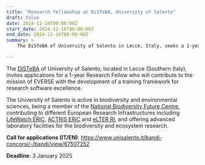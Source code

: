 ```yaml
---
title: "Research fellowship at DiSTeBA, University of Salento"
draft: false
date: 2024-12-16T00:00:00Z
start_date: 2024-12-16T00:00:00Z
end_date: 2024-12-16T00:00:00Z
summary: >
    The DiSTeBA of University of Salento in Lecce, Italy, seeks a 1-year Research Fellow to support EVERSE by developing a training framework for research software excellence.

---
```


The [DiSTeBA](https://www.disteba.unisalento.it/en/) of University of Salento, located in Lecce (Southern Italy), invites applications for a 1-year Research Fellow who will contribute to the mission of EVERSE with the development of a training framework for research software excellence.

The University of Salento is active in biodiversity and environmental sciences, being a member of the [National Biodiversity Future Centre](https://www.nbfc.it/en), contributing to different European Research Infrastructures including [LifeWatch ERIC](https://www.lifewatch.eu/), [ACTRIS ERIC](https://www.actris.eu/) and [eLTER RI](https://elter-ri.eu/), and offering advanced laboratory facilities for the biodiversity and ecosystem research.

**Call for applications (IT/EN)**: https://www.unisalento.it/bandi-concorsi/-/bandi/view/67507252 

**Deadline**: 3 January 2025